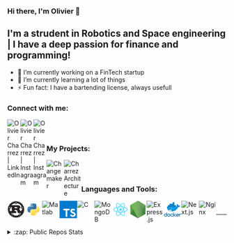 ### Hi there, I'm Olivier 👋

## I'm a strudent in Robotics and Space engineering | I have a deep passion for finance and programming!


- 🔭 I’m currently working on a FinTech startup
- 🌱 I’m currently learning a lot of things
- ⚡ Fun fact: I have a bartending license, always usefull

### Connect with me:

[<img align="left" alt="Olivier Charrez | LinkedIn" width="30px" src="https://upload.wikimedia.org/wikipedia/commons/c/ca/LinkedIn_logo_initials.png" />][linkedin]
[<img align="left" alt="Olivier Charrez | Instagram" width="30px" src="https://upload.wikimedia.org/wikipedia/commons/thumb/5/51/Facebook_f_logo_%282019%29.svg/1920px-Facebook_f_logo_%282019%29.svg.png" />][facebook]
[<img align="left" alt="Olivier Charrez | Instagram" width="30px" src="https://upload.wikimedia.org/wikipedia/commons/thumb/e/e7/Instagram_logo_2016.svg/1920px-Instagram_logo_2016.svg.png" />][instagram]

<br /><br />

### My Projects:

[<img align="left" alt="Changemaker" width="40px" src="https://upload.wikimedia.org/wikipedia/commons/thumb/f/f4/Logo_EPFL.svg/2880px-Logo_EPFL.svg.png" />][changemaker]

[<img align="left" alt="Charrez Architecture" width="40px" src="https://architecture.charrez.ch/charrez_logo.png" />][charrez-architecture]


<br /><br />

### Languages and Tools:

<img align="left" alt="Rust" width="40px" src="https://raw.githubusercontent.com/github/explore/80688e429a7d4ef2fca1e82350fe8e3517d3494d/topics/rust/rust.png" />
<img align="left" alt="Python" width="40px40px" src="https://raw.githubusercontent.com/github/explore/80688e429a7d4ef2fca1e82350fe8e3517d3494d/topics/python/python.png" />
<img align="left" alt="Matlab" width="40px" src="https://upload.wikimedia.org/wikipedia/commons/2/21/Matlab_Logo.png" />
<img align="left" alt="typescript" width="40px" src="https://raw.githubusercontent.com/github/explore/80688e429a7d4ef2fca1e82350fe8e3517d3494d/topics/typescript/typescript.png" />
<img align="left" alt="C" width="40px" src="https://upload.wikimedia.org/wikipedia/commons/thumb/3/35/The_C_Programming_Language_logo.svg/1920px-The_C_Programming_Language_logo.svg.png" />
<img align="left" alt="MongoDB" width="40px" src="https://upload.wikimedia.org/wikipedia/commons/thumb/9/93/MongoDB_Logo.svg/2880px-MongoDB_Logo.svg.png" />
<img align="left" alt="React" width="40px" src="https://raw.githubusercontent.com/github/explore/80688e429a7d4ef2fca1e82350fe8e3517d3494d/topics/react/react.png" />
<img align="left" alt="Node.js" width="40px" src="https://raw.githubusercontent.com/github/explore/80688e429a7d4ef2fca1e82350fe8e3517d3494d/topics/nodejs/nodejs.png" />
<img align="left" alt="Express.js" width="40px" src="https://upload.wikimedia.org/wikipedia/commons/6/64/Expressjs.png" />
<img align="left" alt="Docker" width="40px" src="https://raw.githubusercontent.com/github/explore/80688e429a7d4ef2fca1e82350fe8e3517d3494d/topics/docker/docker.png" />
<img align="left" alt="Next.js" width="40px" src="https://upload.wikimedia.org/wikipedia/commons/8/8e/Nextjs-logo.svg" />
<img align="left" alt="Nginx" width="40px" src="https://www.nginx.com/wp-content/uploads/2020/05/NGINX-product-icon.svg" />

<br />

---

<br />

<details>
  <summary>:zap: Public Repos Stats</summary>
  
[![KookaS Github's stats](https://github-readme-stats.vercel.app/api?username=KookaS&show_icons=true&icon_color=blue)](https://github.com/anuraghazra/github-readme-stats)

[![Top Langs](https://github-readme-stats.vercel.app/api/top-langs/?username=KookaS&layout=compact)](https://github.com/anuraghazra/github-readme-stats)

</details>



[instagram]: https://www.instagram.com/olivier_charrez/
[linkedin]: https://www.linkedin.com/in/olivier-charrez/
[facebook]: https://www.facebook.com/olivier.charrez
[changemaker]: https://www.epfl.ch/innovation/startup/students/epfl-changemakers/
[charrez-architecture]: https://architecture.charrez.ch/accueil
